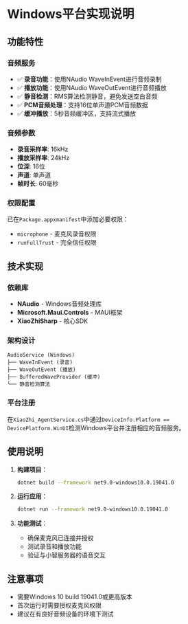 # Windows平台实现说明

## 功能特性

### 音频服务
- ✅ **录音功能**：使用NAudio WaveInEvent进行音频录制
- ✅ **播放功能**：使用NAudio WaveOutEvent进行音频播放
- ✅ **静音检测**：RMS算法检测静音，避免发送空白音频
- ✅ **PCM音频处理**：支持16位单声道PCM音频数据
- ✅ **缓冲播放**：5秒音频缓冲区，支持流式播放

### 音频参数
- **录音采样率**: 16kHz
- **播放采样率**: 24kHz
- **位深**: 16位
- **声道**: 单声道
- **帧时长**: 60毫秒

### 权限配置
已在`Package.appxmanifest`中添加必要权限：
- `microphone` - 麦克风录音权限
- `runFullTrust` - 完全信任权限

## 技术实现

### 依赖库
- **NAudio** - Windows音频处理库
- **Microsoft.Maui.Controls** - MAUI框架
- **XiaoZhiSharp** - 核心SDK

### 架构设计
```
AudioService (Windows)
├── WaveInEvent (录音)
├── WaveOutEvent (播放)
├── BufferedWaveProvider (缓冲)
└── 静音检测算法
```

### 平台注册
在`XiaoZhi_AgentService.cs`中通过`DeviceInfo.Platform == DevicePlatform.WinUI`检测Windows平台并注册相应的音频服务。

## 使用说明

1. **构建项目**：
   ```bash
   dotnet build --framework net9.0-windows10.0.19041.0
   ```

2. **运行应用**：
   ```bash
   dotnet run --framework net9.0-windows10.0.19041.0
   ```

3. **功能测试**：
   - 确保麦克风已连接并授权
   - 测试录音和播放功能
   - 验证与小智服务器的语音交互

## 注意事项

- 需要Windows 10 build 19041.0或更高版本
- 首次运行时需要授权麦克风权限
- 建议在有良好音频设备的环境下测试 